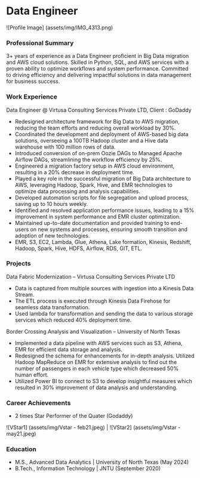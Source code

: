 # Data Engineer

![Profile Image] (assets/img/IMG_4313.png)

### Professional Summary
3+ years of experience as a Data Engineer proficient in Big Data migration and AWS cloud solutions. Skilled in Python, SQL, and AWS services with a proven ability to optimize workflows and system performance. Committed to driving efficiency and delivering impactful solutions in data management for business success.


### Work Experience
Data Engineer @ Virtusa Consulting Services Private LTD, Client : GoDaddy
-	Redesigned architecture framework for Big Data to AWS migration, reducing the team efforts and reducing overall workload by 30%.
-	Coordinated the development and deployment of AWS-based big data solutions, overseeing a 100TB Hadoop cluster and a Hive data warehouse with 100 million rows of data.
-	Introduced conversion of on-prem Oozie DAGs to Managed Apache Airflow DAGs, streamlining the workflow efficiency by 25%.
-	Engineered a migration factory setup in AWS cloud environment, resulting in a 20% decrease in deployment time.
-	Played a key role in the successful migration of Big Data architecture to AWS, leveraging Hadoop, Spark, Hive, and EMR technologies to optimize data processing and analysis capabilities.
-	Developed automation scripts for file segregation and upload process, saving up to 10 hours weekly.
-	Identified  and resolved application performance issues, leading to a 15% improvement  in system performance and EMR cluster optimization.
-	Maintained up-to-date documentation and provided training to end-users on new systems and processes, ensuring smooth transition and adoption of new technologies.
-	EMR, S3, EC2, Lambda, Glue, Athena, Lake formation, Kinesis, Redshift, Hadoop, Spark, Hive, HDFS, Airflow, RDS, GIT, ETL.

### Projects
Data Fabric Modernization – Virtusa Consulting Services Private LTD
-	Data is captured from multiple sources with ingestion into a Kinesis Data Stream.
-	The ETL process is executed through Kinesis Data Firehose for seamless data transformation.
-	Used lambda for transformation and sending the data to various storage services which reduced 40% deployment time.


Border Crossing Analysis and Visualization – University of North Texas
-	Implemented a data pipeline with AWS services such as S3, Athena, EMR for efficient data storage and analysis.
-	Redesigned the schema for enhancements for in-depth analysis. Utilized Hadoop MapReduce on EMR for extensive analysis to find out the number of passengers in each vehicle type which decreased 50% human effort.
-	Utilized Power BI to connect to S3 to develop insightful measures which resulted in 30% improvement of data analysis and understanding.


### Career Achievements
- 2 times Star Performer of the Quater (Godaddy)

![VStar1] (assets/img/Vstar - feb21.jpeg) | ![VStar2] (assets/img/Vstar - may21.jpeg)

### Education
- M.S., Advanced Data Analytics | University of North Texas (May 2024)
- B.Tech., Information Technology | JNTU (September 2020)
